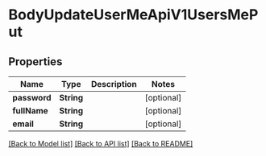 # BodyUpdateUserMeApiV1UsersMePut

## Properties
Name | Type | Description | Notes
------------ | ------------- | ------------- | -------------
**password** | **String** |  | [optional] 
**fullName** | **String** |  | [optional] 
**email** | **String** |  | [optional] 

[[Back to Model list]](../README.md#documentation-for-models) [[Back to API list]](../README.md#documentation-for-api-endpoints) [[Back to README]](../README.md)



